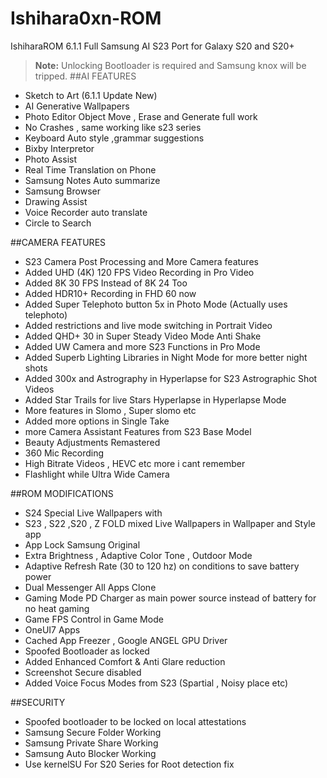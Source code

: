 # Ishihara0xn-ROM
IshiharaROM 6.1.1 Full Samsung AI S23 Port for Galaxy S20 and S20+ 
> **Note:** Unlocking Bootloader is required and Samsung knox will be tripped.
##AI FEATURES
- Sketch to Art (6.1.1 Update New)
- AI Generative Wallpapers
- Photo Editor Object Move , Erase and Generate full work
- No Crashes , same working like s23 series
- Keyboard Auto style ,grammar suggestions
- Bixby Interpretor
- Photo Assist
- Real Time Translation on Phone
- Samsung Notes Auto summarize
- Samsung Browser
- Drawing Assist
- Voice Recorder auto translate
- Circle to Search

##CAMERA FEATURES 
- S23 Camera Post Processing and More Camera features
- Added UHD (4K) 120 FPS Video Recording in Pro Video
- Added 8K 30 FPS Instead of 8K 24 Too
- Added HDR10+ Recording in FHD 60 now
- Added Super Telephoto button 5x in Photo Mode (Actually uses telephoto)
- Added restrictions and live mode switching in Portrait Video
- Added QHD+ 30 in Super Steady Video Mode Anti Shake
- Added UW Camera and more S23 Functions in Pro Mode
- Added Superb Lighting Libraries in Night Mode for more better night shots
- Added 300x and Astrography in Hyperlapse for S23 Astrographic Shot Videos
- Added Star Trails for live Stars Hyperlapse in Hyperlapse Mode
- More features in Slomo , Super slomo etc
- Added more options in Single Take
- more Camera Assistant Features from S23 Base Model
- Beauty Adjustments Remastered
- 360 Mic Recording
- High Bitrate Videos , HEVC etc more i cant remember
- Flashlight while Ultra Wide Camera 

##ROM MODIFICATIONS
- S24 Special Live Wallpapers with
- S23 , S22 ,S20 , Z FOLD mixed Live Wallpapers in Wallpaper and Style app
- App Lock Samsung Original
- Extra Brightness , Adaptive Color Tone , Outdoor Mode
- Adaptive Refresh Rate (30 to 120 hz) on conditions to save battery power
- Dual Messenger All Apps Clone
- Gaming Mode PD Charger as main power source instead of battery for no heat gaming
- Game FPS Control in Game Mode
- OneUI7 Apps
- Cached App Freezer , Google ANGEL GPU Driver
- Spoofed Bootloader as locked
- Added Enhanced Comfort & Anti Glare reduction
- Screenshot Secure disabled
- Added Voice Focus Modes from S23 (Spartial , Noisy place etc)

##SECURITY
- Spoofed bootloader to be locked on local attestations
- Samsung Secure Folder Working
- Samsung Private Share Working
- Samsung Auto Blocker Working
- Use kernelSU For S20 Series for Root detection fix
